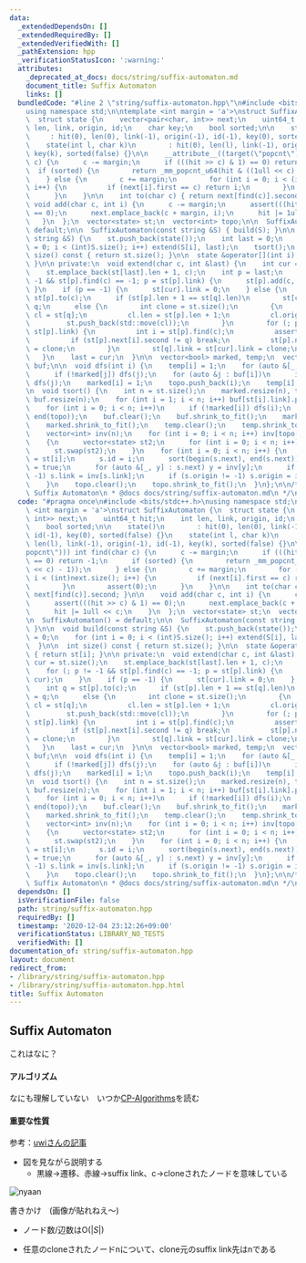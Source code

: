 ```yaml
---
data:
  _extendedDependsOn: []
  _extendedRequiredBy: []
  _extendedVerifiedWith: []
  _pathExtension: hpp
  _verificationStatusIcon: ':warning:'
  attributes:
    _deprecated_at_docs: docs/string/suffix-automaton.md
    document_title: Suffix Automaton
    links: []
  bundledCode: "#line 2 \"string/suffix-automaton.hpp\"\n#include <bits/stdc++.h>\n\
    using namespace std;\n\ntemplate <int margin = 'a'>\nstruct SuffixAutomaton {\n\
    \  struct state {\n    vector<pair<char, int>> next;\n    uint64_t hit;\n    int\
    \ len, link, origin, id;\n    char key;\n    bool sorted;\n\n    state()\n   \
    \     : hit(0), len(0), link(-1), origin(-1), id(-1), key(0), sorted(false) {}\n\
    \    state(int l, char k)\n        : hit(0), len(l), link(-1), origin(-1), id(-1),\
    \ key(k), sorted(false) {}\n\n    __attribute__((target(\"popcnt\"))) int find(char\
    \ c) {\n      c -= margin;\n      if (((hit >> c) & 1) == 0) return -1;\n    \
    \  if (sorted) {\n        return _mm_popcnt_u64(hit & ((1ull << c) - 1));\n  \
    \    } else {\n        c += margin;\n        for (int i = 0; i < (int)next.size();\
    \ i++) {\n          if (next[i].first == c) return i;\n        }\n        assert(0);\n\
    \      }\n    }\n\n    int to(char c) { return next[find(c)].second; }\n\n   \
    \ void add(char c, int i) {\n      c -= margin;\n      assert(((hit >> c) & 1)\
    \ == 0);\n      next.emplace_back(c + margin, i);\n      hit |= 1ull << c;\n \
    \   }\n  };\n  vector<state> st;\n  vector<int> topo;\n\n  SuffixAutomaton() =\
    \ default;\n\n  SuffixAutomaton(const string &S) { build(S); }\n\n  void build(const\
    \ string &S) {\n    st.push_back(state());\n    int last = 0;\n    for (int i\
    \ = 0; i < (int)S.size(); i++) extend(S[i], last);\n    tsort();\n  }\n\n  int\
    \ size() const { return st.size(); }\n\n  state &operator[](int i) { return st[i];\
    \ }\n\n private:\n  void extend(char c, int &last) {\n    int cur = st.size();\n\
    \    st.emplace_back(st[last].len + 1, c);\n    int p = last;\n    for (; p !=\
    \ -1 && st[p].find(c) == -1; p = st[p].link) {\n      st[p].add(c, cur);\n   \
    \ }\n    if (p == -1) {\n      st[cur].link = 0;\n    } else {\n      int q =\
    \ st[p].to(c);\n      if (st[p].len + 1 == st[q].len)\n        st[cur].link =\
    \ q;\n      else {\n        int clone = st.size();\n        {\n          state\
    \ cl = st[q];\n          cl.len = st[p].len + 1;\n          cl.origin = q;\n \
    \         st.push_back(std::move(cl));\n        }\n        for (; p != -1; p =\
    \ st[p].link) {\n          int i = st[p].find(c);\n          assert(i != -1);\n\
    \          if (st[p].next[i].second != q) break;\n          st[p].next[i].second\
    \ = clone;\n        }\n        st[q].link = st[cur].link = clone;\n      }\n \
    \   }\n    last = cur;\n  }\n\n  vector<bool> marked, temp;\n  vector<vector<int>>\
    \ buf;\n\n  void dfs(int i) {\n    temp[i] = 1;\n    for (auto &[_, j] : st[i].next)\n\
    \      if (!marked[j]) dfs(j);\n    for (auto &j : buf[i])\n      if (!marked[j])\
    \ dfs(j);\n    marked[i] = 1;\n    topo.push_back(i);\n    temp[i] = 0;\n  }\n\
    \n  void tsort() {\n    int n = st.size();\n    marked.resize(n), temp.resize(n),\
    \ buf.resize(n);\n    for (int i = 1; i < n; i++) buf[st[i].link].push_back(i);\n\
    \    for (int i = 0; i < n; i++)\n      if (!marked[i]) dfs(i);\n    reverse(begin(topo),\
    \ end(topo));\n    buf.clear();\n    buf.shrink_to_fit();\n    marked.clear();\n\
    \    marked.shrink_to_fit();\n    temp.clear();\n    temp.shrink_to_fit();\n\n\
    \    vector<int> inv(n);\n    for (int i = 0; i < n; i++) inv[topo[i]] = i;\n\
    \    {\n      vector<state> st2;\n      for (int i = 0; i < n; i++) st2.emplace_back(std::move(st[topo[i]]));\n\
    \      st.swap(st2);\n    }\n    for (int i = 0; i < n; i++) {\n      state &s\
    \ = st[i];\n      s.id = i;\n      sort(begin(s.next), end(s.next));\n      s.sorted\
    \ = true;\n      for (auto &[_, y] : s.next) y = inv[y];\n      if (s.link !=\
    \ -1) s.link = inv[s.link];\n      if (s.origin != -1) s.origin = inv[s.origin];\n\
    \    }\n    topo.clear();\n    topo.shrink_to_fit();\n  }\n};\n\n/**\n * @brief\
    \ Suffix Automaton\n * @docs docs/string/suffix-automaton.md\n */\n"
  code: "#pragma once\n#include <bits/stdc++.h>\nusing namespace std;\n\ntemplate\
    \ <int margin = 'a'>\nstruct SuffixAutomaton {\n  struct state {\n    vector<pair<char,\
    \ int>> next;\n    uint64_t hit;\n    int len, link, origin, id;\n    char key;\n\
    \    bool sorted;\n\n    state()\n        : hit(0), len(0), link(-1), origin(-1),\
    \ id(-1), key(0), sorted(false) {}\n    state(int l, char k)\n        : hit(0),\
    \ len(l), link(-1), origin(-1), id(-1), key(k), sorted(false) {}\n\n    __attribute__((target(\"\
    popcnt\"))) int find(char c) {\n      c -= margin;\n      if (((hit >> c) & 1)\
    \ == 0) return -1;\n      if (sorted) {\n        return _mm_popcnt_u64(hit & ((1ull\
    \ << c) - 1));\n      } else {\n        c += margin;\n        for (int i = 0;\
    \ i < (int)next.size(); i++) {\n          if (next[i].first == c) return i;\n\
    \        }\n        assert(0);\n      }\n    }\n\n    int to(char c) { return\
    \ next[find(c)].second; }\n\n    void add(char c, int i) {\n      c -= margin;\n\
    \      assert(((hit >> c) & 1) == 0);\n      next.emplace_back(c + margin, i);\n\
    \      hit |= 1ull << c;\n    }\n  };\n  vector<state> st;\n  vector<int> topo;\n\
    \n  SuffixAutomaton() = default;\n\n  SuffixAutomaton(const string &S) { build(S);\
    \ }\n\n  void build(const string &S) {\n    st.push_back(state());\n    int last\
    \ = 0;\n    for (int i = 0; i < (int)S.size(); i++) extend(S[i], last);\n    tsort();\n\
    \  }\n\n  int size() const { return st.size(); }\n\n  state &operator[](int i)\
    \ { return st[i]; }\n\n private:\n  void extend(char c, int &last) {\n    int\
    \ cur = st.size();\n    st.emplace_back(st[last].len + 1, c);\n    int p = last;\n\
    \    for (; p != -1 && st[p].find(c) == -1; p = st[p].link) {\n      st[p].add(c,\
    \ cur);\n    }\n    if (p == -1) {\n      st[cur].link = 0;\n    } else {\n  \
    \    int q = st[p].to(c);\n      if (st[p].len + 1 == st[q].len)\n        st[cur].link\
    \ = q;\n      else {\n        int clone = st.size();\n        {\n          state\
    \ cl = st[q];\n          cl.len = st[p].len + 1;\n          cl.origin = q;\n \
    \         st.push_back(std::move(cl));\n        }\n        for (; p != -1; p =\
    \ st[p].link) {\n          int i = st[p].find(c);\n          assert(i != -1);\n\
    \          if (st[p].next[i].second != q) break;\n          st[p].next[i].second\
    \ = clone;\n        }\n        st[q].link = st[cur].link = clone;\n      }\n \
    \   }\n    last = cur;\n  }\n\n  vector<bool> marked, temp;\n  vector<vector<int>>\
    \ buf;\n\n  void dfs(int i) {\n    temp[i] = 1;\n    for (auto &[_, j] : st[i].next)\n\
    \      if (!marked[j]) dfs(j);\n    for (auto &j : buf[i])\n      if (!marked[j])\
    \ dfs(j);\n    marked[i] = 1;\n    topo.push_back(i);\n    temp[i] = 0;\n  }\n\
    \n  void tsort() {\n    int n = st.size();\n    marked.resize(n), temp.resize(n),\
    \ buf.resize(n);\n    for (int i = 1; i < n; i++) buf[st[i].link].push_back(i);\n\
    \    for (int i = 0; i < n; i++)\n      if (!marked[i]) dfs(i);\n    reverse(begin(topo),\
    \ end(topo));\n    buf.clear();\n    buf.shrink_to_fit();\n    marked.clear();\n\
    \    marked.shrink_to_fit();\n    temp.clear();\n    temp.shrink_to_fit();\n\n\
    \    vector<int> inv(n);\n    for (int i = 0; i < n; i++) inv[topo[i]] = i;\n\
    \    {\n      vector<state> st2;\n      for (int i = 0; i < n; i++) st2.emplace_back(std::move(st[topo[i]]));\n\
    \      st.swap(st2);\n    }\n    for (int i = 0; i < n; i++) {\n      state &s\
    \ = st[i];\n      s.id = i;\n      sort(begin(s.next), end(s.next));\n      s.sorted\
    \ = true;\n      for (auto &[_, y] : s.next) y = inv[y];\n      if (s.link !=\
    \ -1) s.link = inv[s.link];\n      if (s.origin != -1) s.origin = inv[s.origin];\n\
    \    }\n    topo.clear();\n    topo.shrink_to_fit();\n  }\n};\n\n/**\n * @brief\
    \ Suffix Automaton\n * @docs docs/string/suffix-automaton.md\n */\n"
  dependsOn: []
  isVerificationFile: false
  path: string/suffix-automaton.hpp
  requiredBy: []
  timestamp: '2020-12-04 23:12:26+09:00'
  verificationStatus: LIBRARY_NO_TESTS
  verifiedWith: []
documentation_of: string/suffix-automaton.hpp
layout: document
redirect_from:
- /library/string/suffix-automaton.hpp
- /library/string/suffix-automaton.hpp.html
title: Suffix Automaton
---
```

## Suffix Automaton

これはなに？



#### アルゴリズム

なにも理解していない　いつか[CP-Algorithms](https://cp-algorithms.com/string/suffix-automaton.html)を読む

#### 重要な性質

参考：[uwiさんの記事](https://w.atwiki.jp/uwicoder/pages/2842.html)

- 図を見ながら説明する
  - 黒線→遷移、赤線→suffix link、c→cloneされたノードを意味している

![nyaan](https://nyaannyaan.github.io/library/nyaan.png)

書きかけ　(画像が貼れねえ～)

- ノード数/辺数は$\mathrm{O}(\lvert S\lvert)$

- 任意のcloneされたノードnについて、clone元のsuffix link先はnである